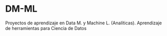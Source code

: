 # DM-ML
Proyectos de aprendizaje en Data M. y Machine L. (Analíticas).
Aprendizaje de herramientas para Ciencia de Datos
